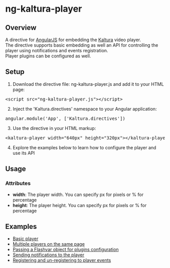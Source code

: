 # ng-kaltura-player
## Overview
A directive for [AngularJS](http://angularjs.org) for embedding the [Kaltura](http://www.kaltura.com) video player.<br/>
The directive supports basic embedding as well an API for controlling the player using notifications and events registration.<br/>
Player plugins can be configured as well.
## Setup
1. Download the directive file: ng-kaltura-player.js and add it to your HTML page:
<pre>
&lt;script src=&quot;ng-kaltura-player.js&quot;&gt;&lt;/script&gt;
</pre>
2. Inject the 'Kaltura.directives' namespace to your Angular application:
<pre>
angular.module('App', ['Kaltura.directives'])
</pre>
3. Use the directive in your HTML markup:
<pre>
&lt;kaltura-player width=&quot;640px&quot; height=&quot;320px&quot;&gt;&lt;/kaltura-player&gt;
</pre>
4. Explore the examples below to learn how to configure the player and use its API

## Usage

### Attributes
* **width**: The player width. You can specify px for pixels or % for percentage
* **height**: The player height. You can specify px for pixels or % for percentage

## Examples
 * [Basic player](http://amirush.com/ng-kaltura-player/basic_player/index.html)
 * [Multiple players on the same page](http://amirush.com/ng-kaltura-player/multiple_players/index.html)
 * [Passing a Flashvar object for plugins configuration](http://amirush.com/ng-kaltura-player/pass_flashvar/index.html)
 * [Sending notifications to the player](http://amirush.com/ng-kaltura-player/send_notifications/index.html)
 * [Registering and un-registering to player events](http://amirush.com/ng-kaltura-player/player_events/index.html)
